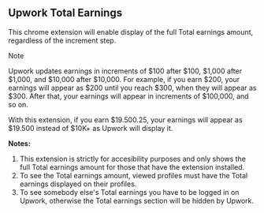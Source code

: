 ## Upwork Total Earnings

This chrome extension will enable display of the full Total earnings amount, regardless of the increment step.

> [!NOTE]
> Upwork updates earnings in increments of $100 after $100, $1,000 after $1,000, and $10,000 after $10,000. For example, if you earn $200, your earnings will appear as $200 until you reach $300, when they will appear as $300. After that, your earnings will appear in increments of $100,000, and so on.
>
> With this extension, if you earn $19.500.25, your earnings will appear as $19.500 instead of $10K+ as Upwork will display it.

**Notes:**
1. This extension is strictly for accesibility purposes and only shows the full Total earnings amount for those that have the extension installed.
2. To see the Total earnings amount, viewed profiles must have the Total earnings displayed on their profiles.
3. To see somebody else's Total earnings you have to be logged in on Upwork, otherwise the Total earnings section will be hidden by Upwork.